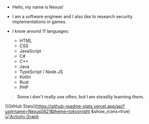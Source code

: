 - Hello, my name is Nexus!
- I am a software engineer and I also like to research security implementations in games.

- I know around 11 languages:
    - HTML
    - CSS
    - JavaScript
    - C#
    - C++
    - Java
    - TypeScript / Node.JS
    - Kotlin
    - Rust
    - PHP
> **Some i don't really use often, but I am steadily learning them.**

![GitHub Stats](https://github-readme-stats.vercel.app/api?username=Nexus0821&theme=tokyonight &show_icons=true) 
[![Activity Graph](https://github-readme-activity-graph.vercel.app/graph?username=Nexus0821&bg_color=2b2b2b&color=4c839e&line=24abc6&point=51c4cd&area=true&hide_border=true)](https://github.com/ashutosh00710/github-readme-activity-graph)
